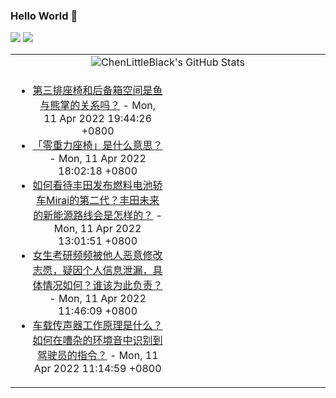 ### Hello World 👋

[![](https://img.shields.io/badge/@ChenLittleBlack-1a6c81?style=flat&logo=java&logoColor=1a6c81&label=Java&colorA=ffffff)](https://www.java.com/)
[![](https://img.shields.io/badge/@ChenLittleBlack-41b883?style=flat&logo=vuedotjs&logoColor=41b883&label=Vue&colorA=ffffff)](https://cn.vuejs.org/)

<table>
<tr>
<td colspan="2" style="text-align: center;">
<img alt="ChenLittleBlack's GitHub Stats" src="https://github-readme-stats.vercel.app/api?username=ChenLittleBlack&show_icons=true&icon_color=CE1D2D&text_color=718096&bg_color=ffffff&hide_title=true" />
</td>
</tr>
<tr>
<td align="center" valign="middle">

<!-- START_SECTION:blog -->
* <a href='http://www.zhihu.com/question/525018448/answer/2431884258?utm_campaign=rss&utm_medium=rss&utm_source=rss&utm_content=title' target='_blank'>第三排座椅和后备箱空间是鱼与熊掌的关系吗？</a> - Mon, 11 Apr 2022 19:44:26 +0800
* <a href='http://www.zhihu.com/question/524839563/answer/2434354772?utm_campaign=rss&utm_medium=rss&utm_source=rss&utm_content=title' target='_blank'>「零重力座椅」是什么意思？</a> - Mon, 11 Apr 2022 18:02:18 +0800
* <a href='http://www.zhihu.com/question/437669177/answer/2433808087?utm_campaign=rss&utm_medium=rss&utm_source=rss&utm_content=title' target='_blank'>如何看待丰田发布燃料电池轿车Mirai的第二代？丰田未来的新能源路线会是怎样的？</a> - Mon, 11 Apr 2022 13:01:51 +0800
* <a href='http://www.zhihu.com/question/527223061/answer/2433677873?utm_campaign=rss&utm_medium=rss&utm_source=rss&utm_content=title' target='_blank'>女生考研频频被他人恶意修改志愿，疑因个人信息泄漏，具体情况如何？谁该为此负责？</a> - Mon, 11 Apr 2022 11:46:09 +0800
* <a href='http://www.zhihu.com/question/516520178/answer/2426723737?utm_campaign=rss&utm_medium=rss&utm_source=rss&utm_content=title' target='_blank'>车载传声器工作原理是什么？如何在嘈杂的环境音中识别到驾驶员的指令？</a> - Mon, 11 Apr 2022 11:14:59 +0800
<!-- END_SECTION:blog -->

</td>
<td valign="middle" width="50%">

<!-- START_SECTION:douban -->

<!-- END_SECTION:douban -->

</td>
</tr>
</table>
